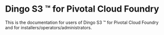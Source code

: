 # Dingo S3 ™ for Pivotal Cloud Foundry

This is the documentation for users of Dingo S3 ™ for Pivotal Cloud Foundry and for installers/operators/administrators.
